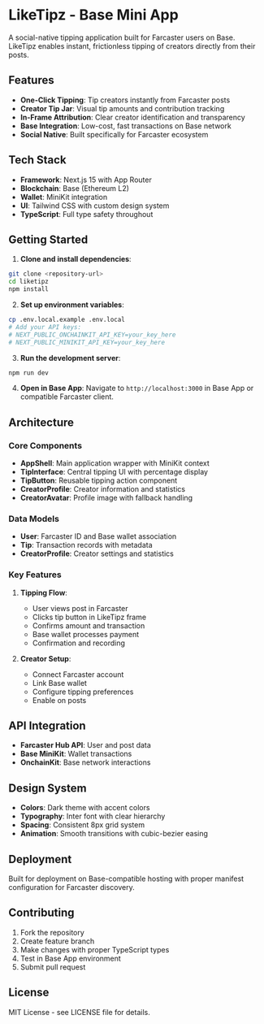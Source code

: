 # LikeTipz - Base Mini App

A social-native tipping application built for Farcaster users on Base. LikeTipz enables instant, frictionless tipping of creators directly from their posts.

## Features

- **One-Click Tipping**: Tip creators instantly from Farcaster posts
- **Creator Tip Jar**: Visual tip amounts and contribution tracking
- **In-Frame Attribution**: Clear creator identification and transparency
- **Base Integration**: Low-cost, fast transactions on Base network
- **Social Native**: Built specifically for Farcaster ecosystem

## Tech Stack

- **Framework**: Next.js 15 with App Router
- **Blockchain**: Base (Ethereum L2)
- **Wallet**: MiniKit integration
- **UI**: Tailwind CSS with custom design system
- **TypeScript**: Full type safety throughout

## Getting Started

1. **Clone and install dependencies**:
```bash
git clone <repository-url>
cd liketipz
npm install
```

2. **Set up environment variables**:
```bash
cp .env.local.example .env.local
# Add your API keys:
# NEXT_PUBLIC_ONCHAINKIT_API_KEY=your_key_here
# NEXT_PUBLIC_MINIKIT_API_KEY=your_key_here
```

3. **Run the development server**:
```bash
npm run dev
```

4. **Open in Base App**:
Navigate to `http://localhost:3000` in Base App or compatible Farcaster client.

## Architecture

### Core Components

- **AppShell**: Main application wrapper with MiniKit context
- **TipInterface**: Central tipping UI with percentage display
- **TipButton**: Reusable tipping action component
- **CreatorProfile**: Creator information and statistics
- **CreatorAvatar**: Profile image with fallback handling

### Data Models

- **User**: Farcaster ID and Base wallet association
- **Tip**: Transaction records with metadata
- **CreatorProfile**: Creator settings and statistics

### Key Features

1. **Tipping Flow**:
   - User views post in Farcaster
   - Clicks tip button in LikeTipz frame
   - Confirms amount and transaction
   - Base wallet processes payment
   - Confirmation and recording

2. **Creator Setup**:
   - Connect Farcaster account
   - Link Base wallet
   - Configure tipping preferences
   - Enable on posts

## API Integration

- **Farcaster Hub API**: User and post data
- **Base MiniKit**: Wallet transactions
- **OnchainKit**: Base network interactions

## Design System

- **Colors**: Dark theme with accent colors
- **Typography**: Inter font with clear hierarchy
- **Spacing**: Consistent 8px grid system
- **Animation**: Smooth transitions with cubic-bezier easing

## Deployment

Built for deployment on Base-compatible hosting with proper manifest configuration for Farcaster discovery.

## Contributing

1. Fork the repository
2. Create feature branch
3. Make changes with proper TypeScript types
4. Test in Base App environment
5. Submit pull request

## License

MIT License - see LICENSE file for details.
